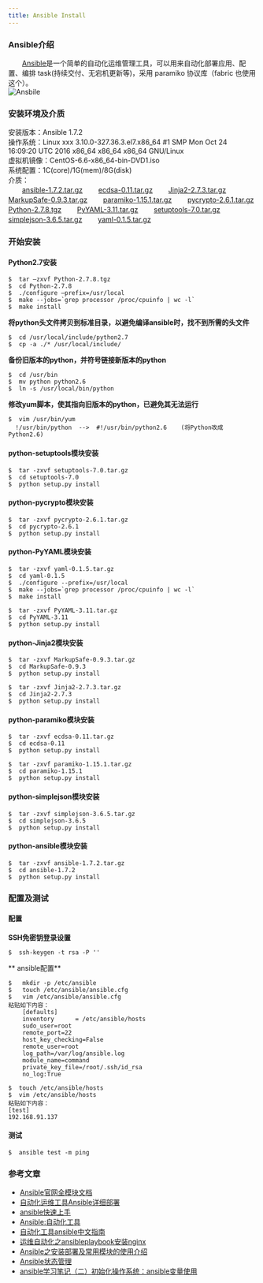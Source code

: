 ```yaml
---
title: Ansible Install
---
```


### Ansible介绍
　　[Ansible](http://www.ansible.com.cn/)是一个简单的自动化运维管理工具，可以用来自动化部署应用、配置、编排 task(持续交付、无宕机更新等)，采用 paramiko 协议库（fabric 也使用这个）。           
![Ansbile](http://ore2d9chp.bkt.clouddn.com/ansible.png)            
### 安装环境及介质      
安装版本：Ansible 1.7.2           
操作系统：Linux xxx 3.10.0-327.36.3.el7.x86_64 #1 SMP Mon Oct 24 16:09:20 UTC 2016 x86_64 x86_64 x86_64 GNU/Linux           
虚拟机镜像：CentOS-6.6-x86_64-bin-DVD1.iso        
系统配置：1C(core)/1G(mem)/8G(disk)              
介质：          
　　[ansible-1.7.2.tar.gz](https://github.com/ansible/ansible/archive/v1.7.2.tar.gz)
　　[ecdsa-0.11.tar.gz](https://pypi.python.org/packages/source/e/ecdsa/ecdsa-0.11.tar.gz)
　　[Jinja2-2.7.3.tar.gz](https://pypi.python.org/packages/source/J/Jinja2/Jinja2-2.7.3.tar.gz)
　　[MarkupSafe-0.9.3.tar.gz](https://pypi.python.org/packages/source/M/MarkupSafe/MarkupSafe-0.9.3.tar.gz)
　　[paramiko-1.15.1.tar.gz](https://pypi.python.org/packages/source/p/paramiko/paramiko-1.15.1.tar.gz)
　　[pycrypto-2.6.1.tar.gz](https://pypi.python.org/packages/source/p/pycrypto/pycrypto-2.6.1.tar.gz)
　　[Python-2.7.8.tgz](https://www.python.org/ftp/python/2.7.8/Python-2.7.8.tgz)
　　[PyYAML-3.11.tar.gz](https://pypi.python.org/packages/source/P/PyYAML/PyYAML-3.11.tar.gz)
　　[setuptools-7.0.tar.gz](https://pypi.python.org/packages/source/s/setuptools/setuptools-7.0.tar.gz)
　　[simplejson-3.6.5.tar.gz](https://pypi.python.org/packages/source/s/simplejson/simplejson-3.6.5.tar.gz)
　　[yaml-0.1.5.tar.gz](http://pyyaml.org/download/libyaml/yaml-0.1.5.tar.gz)

### 开始安装
#### Python2.7安装
```
$  tar –zxvf Python-2.7.8.tgz
$  cd Python-2.7.8
$  ./configure –prefix=/usr/local
$  make --jobs=`grep processor /proc/cpuinfo | wc -l`
$  make install
```
**将python头文件拷贝到标准目录，以避免编译ansible时，找不到所需的头文件**
```
$  cd /usr/local/include/python2.7
$  cp -a ./* /usr/local/include/
```
**备份旧版本的python，并符号链接新版本的python**
```
$  cd /usr/bin
$  mv python python2.6
$  ln -s /usr/local/bin/python
```
**修改yum脚本，使其指向旧版本的python，已避免其无法运行**
```
$  vim /usr/bin/yum
  !/usr/bin/python  -->  #!/usr/bin/python2.6    (将Python改成Python2.6)
```
#### python-setuptools模块安装
```
$  tar -zxvf setuptools-7.0.tar.gz 
$  cd setuptools-7.0
$  python setup.py install 
```
#### python-pycrypto模块安装
```
$  tar -zxvf pycrypto-2.6.1.tar.gz
$  cd pycrypto-2.6.1
$  python setup.py install 
```
#### python-PyYAML模块安装
```
$  tar -zxvf yaml-0.1.5.tar.gz
$  cd yaml-0.1.5
$  ./configure --prefix=/usr/local
$  make --jobs=`grep processor /proc/cpuinfo | wc -l`
$  make install

$  tar -zxvf PyYAML-3.11.tar.gz
$  cd PyYAML-3.11
$  python setup.py install 
```
####  python-Jinja2模块安装
```
$  tar -zxvf MarkupSafe-0.9.3.tar.gz
$  cd MarkupSafe-0.9.3
$  python setup.py install

$  tar -zxvf Jinja2-2.7.3.tar.gz
$  cd Jinja2-2.7.3
$  python setup.py install
```
####  python-paramiko模块安装
```
$  tar -zxvf ecdsa-0.11.tar.gz
$  cd ecdsa-0.11
$  python setup.py install

$  tar -zxvf paramiko-1.15.1.tar.gz
$  cd paramiko-1.15.1
$  python setup.py install
```
#### python-simplejson模块安装
```
$  tar -zxvf simplejson-3.6.5.tar.gz
$  cd simplejson-3.6.5
$  python setup.py install
```
#### python-ansible模块安装
```
$  tar -zxvf ansible-1.7.2.tar.gz
$  cd ansible-1.7.2
$  python setup.py install
```
### 配置及测试
#### 配置
**SSH免密钥登录设置**
```
$  ssh-keygen -t rsa -P ''
```
** ansible配置**
```
$   mkdir -p /etc/ansible
$   touch /etc/ansible/ansible.cfg
$   vim /etc/ansible/ansible.cfg
粘贴如下内容：
	[defaults]
	inventory      = /etc/ansible/hosts
	sudo_user=root
	remote_port=22
	host_key_checking=False
	remote_user=root
	log_path=/var/log/ansible.log
	module_name=command
	private_key_file=/root/.ssh/id_rsa
	no_log:True
```
```
$  touch /etc/ansible/hosts
$  vim /etc/ansible/hosts
粘贴如下内容：
[test]
192.168.91.137
```
#### 测试
```
$  ansible test -m ping
```
### 参考文章

- [Ansible官网全模块文档](http://docs.ansible.com/ansible/list_of_all_modules.html)
- [自动化运维工具Ansible详细部署](http://sofar.blog.51cto.com/353572/1579894/)
- [ansible快速上手](https://linuxtoy.org/archives/hands-on-with-ansible.html)
- [Ansible:自动化工具](http://rangochen.blog.51cto.com/2445286/1425276)
- [自动化工具ansible中文指南](http://www.aikaiyuan.com/6299.html)
- [运维自动化之ansibleplaybook安装nginx](http://dl528888.blog.51cto.com/2382721/1438847)
- [Ansible之安装部署及常用模块的使用介绍](http://yanshisan.blog.51cto.com/7879234/138440)
- [Ansible状态管理](http://xdays.info/ansible%E7%8A%B6%E6%80%81%E7%AE%A1%E7%90%86.html)
- [ansible学习笔记（二）初始化操作系统：ansible变量使用](http://laowafang.blog.51cto.com/251518/1418471)